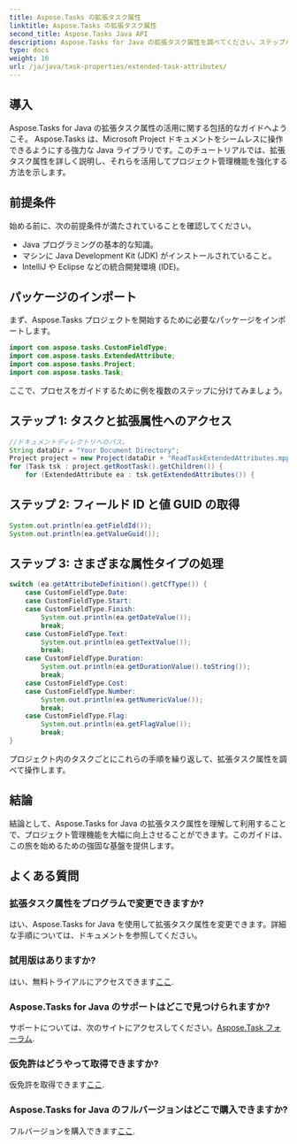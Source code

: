 ```yaml
---
title: Aspose.Tasks の拡張タスク属性
linktitle: Aspose.Tasks の拡張タスク属性
second_title: Aspose.Tasks Java API
description: Aspose.Tasks for Java の拡張タスク属性を調べてください。ステップバイステップのガイド、よくある質問、サポート。今すぐプロジェクト管理を最適化しましょう!
type: docs
weight: 16
url: /ja/java/task-properties/extended-task-attributes/
---
```

## 導入
Aspose.Tasks for Java の拡張タスク属性の活用に関する包括的なガイドへようこそ。 Aspose.Tasks は、Microsoft Project ドキュメントをシームレスに操作できるようにする強力な Java ライブラリです。このチュートリアルでは、拡張タスク属性を詳しく説明し、それらを活用してプロジェクト管理機能を強化する方法を示します。
## 前提条件
始める前に、次の前提条件が満たされていることを確認してください。
- Java プログラミングの基本的な知識。
- マシンに Java Development Kit (JDK) がインストールされていること。
- IntelliJ や Eclipse などの統合開発環境 (IDE)。
## パッケージのインポート
まず、Aspose.Tasks プロジェクトを開始するために必要なパッケージをインポートします。
```java
import com.aspose.tasks.CustomFieldType;
import com.aspose.tasks.ExtendedAttribute;
import com.aspose.tasks.Project;
import com.aspose.tasks.Task;
```
ここで、プロセスをガイドするために例を複数のステップに分けてみましょう。
## ステップ 1: タスクと拡張属性へのアクセス
```java
//ドキュメントディレクトリへのパス。
String dataDir = "Your Document Directory";
Project project = new Project(dataDir + "ReadTaskExtendedAttributes.mpp");
for (Task tsk : project.getRootTask().getChildren()) {
    for (ExtendedAttribute ea : tsk.getExtendedAttributes()) {
```
## ステップ 2: フィールド ID と値 GUID の取得
```java
System.out.println(ea.getFieldId());
System.out.println(ea.getValueGuid());
```
## ステップ 3: さまざまな属性タイプの処理
```java
switch (ea.getAttributeDefinition().getCfType()) {
    case CustomFieldType.Date:
    case CustomFieldType.Start:
    case CustomFieldType.Finish:
        System.out.println(ea.getDateValue());
        break;
    case CustomFieldType.Text:
        System.out.println(ea.getTextValue());
        break;
    case CustomFieldType.Duration:
        System.out.println(ea.getDurationValue().toString());
        break;
    case CustomFieldType.Cost:
    case CustomFieldType.Number:
        System.out.println(ea.getNumericValue());
        break;
    case CustomFieldType.Flag:
        System.out.println(ea.getFlagValue());
        break;
}
```
プロジェクト内のタスクごとにこれらの手順を繰り返して、拡張タスク属性を調べて操作します。
## 結論
結論として、Aspose.Tasks for Java の拡張タスク属性を理解して利用することで、プロジェクト管理機能を大幅に向上させることができます。このガイドは、この旅を始めるための強固な基盤を提供します。
## よくある質問
### 拡張タスク属性をプログラムで変更できますか?
はい、Aspose.Tasks for Java を使用して拡張タスク属性を変更できます。詳細な手順については、ドキュメントを参照してください。
### 試用版はありますか?
はい、無料トライアルにアクセスできます[ここ](https://releases.aspose.com/).
### Aspose.Tasks for Java のサポートはどこで見つけられますか?
サポートについては、次のサイトにアクセスしてください。[Aspose.Task フォーラム](https://forum.aspose.com/c/tasks/15).
### 仮免許はどうやって取得できますか?
仮免許を取得できます[ここ](https://purchase.aspose.com/temporary-license/).
### Aspose.Tasks for Java のフルバージョンはどこで購入できますか?
フルバージョンを購入できます[ここ](https://purchase.aspose.com/buy).